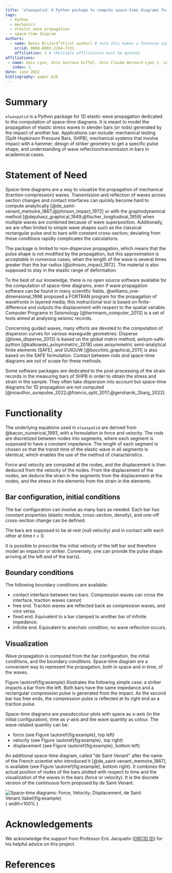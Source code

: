 ```yaml
---
title: 'elwaspatid: A Python package to compute space-time diagrams for the propagation of elastic waves in 1D rods'
tags:
  - Python
  - mechanics
  - elastic wave propagation
  - space-time diagram
authors:
  - name: Denis Brizard^[First author] # note this makes a footnote saying 'Co-first author'
    orcid: 0000-0003-2264-7131
    affiliation: 1 # (Multiple affiliations must be quoted)
affiliations:
 - name: Univ Lyon, Univ Gustave Eiffel, Univ Claude Bernard Lyon 1, LBMC UMR_T 9406, F-69622 Lyon, France
   index: 1
date: June 2022
bibliography: paper.bib
---
```

<!-- LTeX: language=en-GB -->

# Summary

`elwaspatid` is a Python package for 1D elastic wave propagation dedicated to 
the computation of space-time diagrams. It is meant to model the propagation of
elastic stress waves in slender bars (or rods) generated by the impact of another bar. 
Applications can include: mechanical testing (Split Hopkinson Pressure Bars, SHPB), 
mechanical systems that involve impact with a hammer, design of striker 
geometry to get a specific pulse shape, and understanding of wave 
reflection/transmission in bars in academical cases.


# Statement of Need

Space-time diagrams are a way to visualize the propagation of mechanical 
(traction-compression) waves. Transmission and reflection of waves across section
changes and contact interfaces can quickly become hard to compute analytically 
[@de_saint-venant_memoire_1867;@johnson_impact_1972] or with the 
graphodynamical method [@dejuhasz_graphical_1949;@fischer_longitudinal_1959]
when multiple waves are combined because of wave superposition. 
Additionally, we are often limited to simple wave shapes such as the classical
rectangular pulse and to bars with constant cross-section; deviating from these
conditions rapidly complicates the calculations. 

The package is limited to non-dispersive propagation, which means that the pulse
shape is not modified by the propagation, but this approximation 
is acceptable in numerous cases, when the length of the wave is several
times greater than the bar radius [@johnson_impact_1972]. The material is also 
supposed to stay in the elastic range of deformation. 

To the best of our knowledge, there is no open source software available for the 
computation of space-time diagrams, even if wave propagation software can be 
found in many scientific fields. 
@williams_one-dimensional_1996 proposed a FORTRAN program for 
the propagation of wavefronts in layered media; this instructional tool is based 
on finite-difference and outputs the displacement with respect to the spatial variable. 
Computer Programs in Seismology [@herrmann_computer_2013] is a set of tools aimed 
at analysing seismic records. 

Concerning guided waves, many efforts are devoted to the computation of dispersion 
curves for various waveguide geometries: Disperse [@lowe_disperse_2013] is based 
on the global matrix method, axisym-safe-python [@kalkowski_axisymmetric_2018] 
uses axisymmetric semi-analytical finite elements (SAFE), and 
GUIGUW [@bocchini_graphical_2011] is also based on the SAFE formulation. 
Contact between rods and space-time diagrams are out of scope for these methods.

Some software packages are dedicated to the post-processing of the strain records 
in the measuring bars of SHPB in order to obtain the stress and strain in the sample. 
They often take dispersion into account but space-time diagrams for 1D propagation 
are not computed [@noauthor_surepulse_2022;@francis_split_2017;@gershanik_2barg_2022].



# Functionality

The underlying equations used in `elwaspatid` are derived from @bacon_numerical_1993, with a 
formulation in force and velocity. The rods are discretized between nodes into 
segments, where each segment is supposed to have a constant impedance. The length of 
each segment is chosen so that the transit time of the elastic wave in all 
segments is identical, which enables the use of the method of characteristics. 

Force and velocity are computed at the nodes, and the displacement is then deduced 
from the velocity of the nodes. From the displacement of the nodes, we deduce
the strain in the segments from the displacement at the nodes, and the stress 
in the elements from the strain in the elements.

## Bar configuration, initial conditions

The bar configuration can involve as many bars as needed. Each bar has constant
properties (elastic module, cross-section, density), and one-off cross-section 
change can be defined. 

The bars are supposed to
be at rest (null velocity) and in contact with each other at time $t=0$. 

It is possible to prescribe the initial velocity of the left bar and therefore 
model an impactor or striker.
Conversely, one can provide the pulse shape arriving at the left end of the bar(s).

## Boundary conditions

The following boundary conditions are available:

* contact interface between two bars. Compression waves can cross the interface,
  traction waves cannot.
* free end. Traction waves are reflected back as compression waves, and vice versa.
* fixed end. Equivalent to a bar clamped to another bar of infinite impedance.
* infinite end. Equivalent to anechoic condition, no wave reflection occurs.


## Visualization

Wave propagation is computed from the bar configuration, the initial conditions, 
and the boundary conditions. Space-time diagram are a convenient way to represent
the propagation, both in space and in time, of the waves.

Figure \autoref{fig:example} illustrates the following simple case: a striker
impacts a bar from the left. Both bars have the same impedance and a rectangular 
compression pulse is generated from the impact. As the second bar has free ends,
the compression pulse is reflected at its right end as a traction pulse.

Space-time diagrams are pseudocolour plots with space as x-axis (in the initial
configuration), time as y-axis and the wave quantity as colour. The wave-related 
quantity can be:

* force (see Figure \autoref{fig:example}, top left)
* velocity (see Figure \autoref{fig:example}, top right)
* displacement (see Figure \autoref{fig:example}, bottom left)

An additional space-time diagram, called "de Saint Venant" after the name of the
French scientist who introduced it [@de_saint-venant_memoire_1867], is available
(see Figure \autoref{fig:example}, bottom right). 
It combines the actual position of nodes of the bars plotted with respect to time
and the visualization of the waves in the bars (force or velocity). It is the 
discrete version of the continuous form proposed by de Saint Venant.

![Space-time diagrams: Force, Velocity; Displacement, de Saint Venant.\label{fig:example}](figures.png){ width=100% }


# Acknowledgements

We acknowledge the support from Professor Eric Jacquelin 
([ORCID ID](https://orcid.org/0000-0001-8415-6712))
for his helpful advice on this project.

# References
